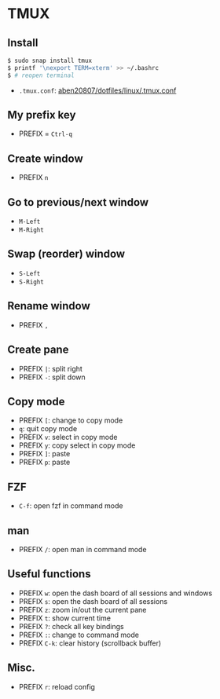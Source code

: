 # TMUX

## Install

```bash
$ sudo snap install tmux
$ printf '\nexport TERM=xterm' >> ~/.bashrc
$ # reopen terminal
```

+ `.tmux.conf`: [aben20807/dotfiles/linux/.tmux.conf](https://github.com/aben20807/dotfiles/blob/master/linux/.tmux.conf)

## My prefix key

+ PREFIX = `Ctrl-q`

## Create window

+ PREFIX `n`

## Go to previous/next window

+ `M-Left`
+ `M-Right`

## Swap (reorder) window

+ `S-Left`
+ `S-Right`

## Rename window

+ PREFIX `,`

## Create pane

+ PREFIX `|`: split right
+ PREFIX `-`: split down

## Copy mode

+ PREFIX `[`: change to copy mode
+ `q`: quit copy mode
+ PREFIX `v`: select in copy mode
+ PREFIX `y`: copy select in copy mode
+ PREFIX `]`: paste
+ PREFIX `p`: paste

## FZF

+ `C-f`: open fzf in command mode

## man

+ PREFIX `/`: open man in command mode

## Useful functions

+ PREFIX `w`: open the dash board of all sessions and windows
+ PREFIX `s`: open the dash board of all sessions
+ PREFIX `z`: zoom in/out the current pane
+ PREFIX `t`: show current time
+ PREFIX `?`: check all key bindings
+ PREFIX `:`: change to command mode
+ PREFIX `C-k`: clear history (scrollback buffer)

## Misc.

+ PREFIX `r`: reload config
